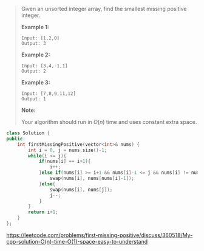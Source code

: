 > Given an unsorted integer array, find the smallest missing positive integer.
>
> **Example 1:**
>
> ```
> Input: [1,2,0]
> Output: 3
> ```
>
> **Example 2:**
>
> ```
> Input: [3,4,-1,1]
> Output: 2
> ```
>
> **Example 3:**
>
> ```
> Input: [7,8,9,11,12]
> Output: 1
> ```
>
> **Note:**
>
> Your algorithm should run in *O*(*n*) time and uses constant extra space.

```cpp
class Solution {
public:
    int firstMissingPositive(vector<int>& nums) {
        int i = 0, j = nums.size()-1;
        while(i <= j){
            if(nums[i] == i+1){
                i++;
            }else if(nums[i] >= i+1 && nums[i]-1 <= j && nums[i] != nums[nums[i]-1]){
                swap(nums[i], nums[nums[i]-1]);
            }else{
                swap(nums[i], nums[j]);
                j--;
            }
        }
        return i+1;
    }
};
```

https://leetcode.com/problems/first-missing-positive/discuss/360518/My-cpp-solution-O(n)-time-O(1)-space-easy-to-understand